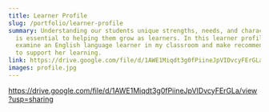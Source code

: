```yaml
---
title: Learner Profile
slug: /portfolio/learner-profile
summary: Understanding our students unique strengths, needs, and characteristics
  is essential to helping them grow as learners. In this learner profile, I
  examine an English language learner in my classroom and make recommendations
  to support her learning.
link: https://drive.google.com/file/d/1AWE1Miqdt3g0fPiineJpVIDvcyFErGLa/view?usp=sharing
images: profile.jpg
---
```

<https://drive.google.com/file/d/1AWE1Miqdt3g0fPiineJpVIDvcyFErGLa/view?usp=sharing>